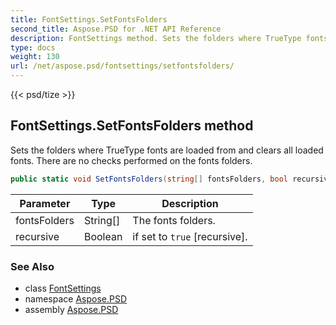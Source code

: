 ```yaml
---
title: FontSettings.SetFontsFolders
second_title: Aspose.PSD for .NET API Reference
description: FontSettings method. Sets the folders where TrueType fonts are loaded from and clears all loaded fonts. There are no checks performed on the fonts folders
type: docs
weight: 130
url: /net/aspose.psd/fontsettings/setfontsfolders/
---
```

{{< psd/tize >}}
## FontSettings.SetFontsFolders method

Sets the folders where TrueType fonts are loaded from and clears all loaded fonts. There are no checks performed on the fonts folders.

```csharp
public static void SetFontsFolders(string[] fontsFolders, bool recursive)
```

| Parameter | Type | Description |
| --- | --- | --- |
| fontsFolders | String[] | The fonts folders. |
| recursive | Boolean | if set to `true` [recursive]. |

### See Also

* class [FontSettings](../)
* namespace [Aspose.PSD](../../fontsettings/)
* assembly [Aspose.PSD](../../../)


